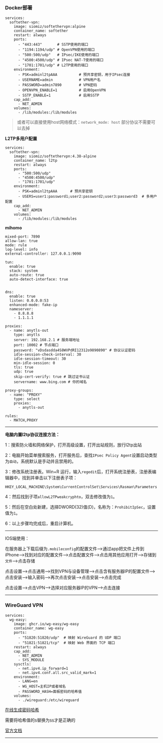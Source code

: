 ### Docker部署
```
services:
  softether-vpn:
    image: siomiz/softethervpn:alpine
    container_name: softether
    restart: always
    ports:
      - "443:443"       # SSTP使用的端口
      - "1194:1194/udp" # OpenVPN使用的端口
      - "500:500/udp"   # IPsec/IKE使用的端口
      - "4500:4500/udp" # IPsec NAT-T使用的端口
      - "1701:1701/udp" # L2TP使用的端口
    environment:
      - PSK=adminl2tpAAA          # 预共享密钥，用于IPsec连接
      - USERNAME=admin            # VPN用户名
      - PASSWORD=admin7890        # VPN密码
      - OPENVPN_ENABLE=1          # 启用OpenVPN
      - SSTP_ENABLE=1             # 启用SSTP
    cap_add:
      - NET_ADMIN
    volumes:
      - /lib/modules:/lib/modules
```

> 或者可以直接使用host网络模式：`network_mode: host`
> 部分协议不需要可以去掉



**L2TP多用户配置**
```
services:
  softether-vpn:
    image: siomiz/softethervpn:4.38-alpine
    container_name: l2tp
    restart: always
    ports:
      - "500:500/udp"
      - "4500:4500/udp"
      - "1701:1701/udp"
    environment:
      - PSK=adminl2tpAAA      # 预共享密钥
      - USERS=user1:password1;user2:password2;user3:password3  # 多用户配置
    cap_add:
      - NET_ADMIN
    volumes:
      - /lib/modules:/lib/modules
```
**mihomo**
```
mixed-port: 7890
allow-lan: true
mode: rule
log-level: info
external-controller: 127.0.0.1:9090

tun:
  enable: true
  stack: system
  auto-route: true
  auto-detect-interface: true


dns:
  enable: true
  listen: 0.0.0.0:53
  enhanced-mode: fake-ip
  nameserver:
    - 8.8.8.8
    - 1.1.1.1

proxies:
  - name: anytls-out
    type: anytls
    server: 192.168.2.1 # 服务端地址
    port: 10002 # 节点端口
    password: "vDsdasdda4S8WVPdRI12312o9890890" # 协议认证密码
    idle-session-check-interval: 30
    idle-session-timeout: 30
    min-idle-session: 0
    tls: true
    udp: true
    skip-cert-verify: true # 跳过证书认证
    servername: www.bing.com # 你的域名

proxy-groups:
  - name: "PROXY"
    type: select
    proxies:
      - anytls-out

rules:
  - MATCH,PROXY
```

---
**电脑内置l2tp协议连接方法：**

1：搜索防火墙和网络保护，打开高级设置，打开出站规则，放行l2tp出站

2：电脑开始菜单搜索服务，打开服务后，查找`IPsec Policy Agent`设置启动类型为`自动`，系统默认是手动并且禁用的。

3：修改系统注册表。Win+R 运行，输入`regedit`后，打开系统注册表，注册表编辑器中，找到并单击以下注册表子项：
```
HKEY_LOCAL_MACHINE\System\CurrentControlSet\Services\Rasman\Parameters
```
4：然后找到子项`allowL2TPweakcryphto`，双击修改值为`1`。

5：然后在空白处新建，选择DWORD(32)值(D)，名称为：`ProhibitIpSec`，设置值为`1`。

6：以上步骤均完成后，重启计算机。


---

IOS端使用：

在服务器上下载后缀为`.mobileconfig`的配置文件——>通过app把文件上传到iPhone——>找到对应的配置文件——>点击配置文件——>点击用其他应用打开——>存储到`文件`——>点击存储

点击设置——>点击通用——>找到VPN与设备管理——>点击含有服务器IP的配置文件——>点击安装——>输入密码——>再次点击安装——>点击安装——>点击完成

点击设置——>点击VPN——>选择对应服务器IP的VPN——>点击连接


---

### WireGuard VPN



```
services:
  wg-easy:
    image: ghcr.io/wg-easy/wg-easy
    container_name: wg-easy
    ports:
      - "51820:51820/udp"  # 映射 WireGuard 的 UDP 端口
      - "51821:51821/tcp"  # 映射 Web 界面的 TCP 端口
    restart: always
    cap_add:
      - NET_ADMIN
      - SYS_MODULE
    sysctls:
      - net.ipv4.ip_forward=1
      - net.ipv4.conf.all.src_valid_mark=1
    environment:
      - LANG=en
      - WG_HOST=主机IP或者域名
      - PASSWORD_HASH=面板密码的哈希值
    volumes:
      - ./wireguard:/etc/wireguard
```

[在线生成密码哈希](https://uutool.cn/php-password/)

需要将哈希值的`$`替换为`$$`才是正确的


[官方文档](https://github.com/wg-easy/wg-easy)



---


